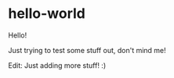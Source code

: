 # hello-world
Hello!

Just trying to test some stuff out, don't mind me! 

Edit: Just adding more stuff! :)
